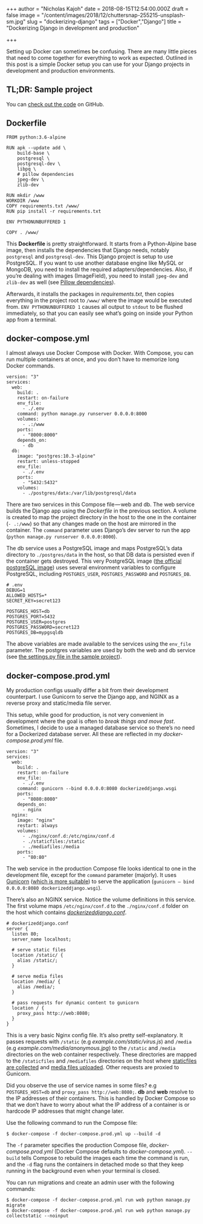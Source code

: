 +++
author = "Nicholas Kajoh"
date = 2018-08-15T12:54:00.000Z
draft = false
image = "/content/images/2018/12/chuttersnap-255215-unsplash-sm.jpg"
slug = "dockerizing-django"
tags = ["Docker","Django"]
title = "Dockerizing Django in development and production"

+++


Setting up Docker can sometimes be confusing. There are many little pieces that need to come together for everything to work as expected. Outlined in this post is a simple Docker setup you can use for your Django projects in development and production environments.

TL;DR: Sample project
---------------------

You can [check out the code](https://github.com/nicholaskajoh/dockerized-django) on GitHub.

Dockerfile
----------

    FROM python:3.6-alpine
    
    RUN apk --update add \
        build-base \
        postgresql \
        postgresql-dev \
        libpq \
        # pillow dependencies
        jpeg-dev \
        zlib-dev
    
    RUN mkdir /www
    WORKDIR /www
    COPY requirements.txt /www/
    RUN pip install -r requirements.txt
    
    ENV PYTHONUNBUFFERED 1
    
    COPY . /www/
    

This **Dockerfile** is pretty straightforward. It starts from a Python-Alpine base image, then installs the dependencies that Django needs, notably `postgresql` and `postgresql-dev`. This Django project is setup to use PostgreSQL. If you want to use another database engine like MySQL or MongoDB, you need to install the required adapters/dependencies. Also, if you’re dealing with images (ImageField), you need to install `jpeg-dev` and `zlib-dev` as well (see [Pillow dependencies](https://pillow.readthedocs.io/en/latest/installation.html#building-from-source)).

Afterwards, it installs the packages in _requirements.txt_, then copies everything in the project root to `/www/` where the image would be executed from. `ENV PYTHONUNBUFFERED 1` causes all output to `stdout` to be flushed immediately, so that you can easily see what’s going on inside your Python app from a terminal.

docker-compose.yml
------------------

I almost always use Docker Compose with Docker. With Compose, you can run multiple containers at once, and you don’t have to memorize long Docker commands.

    version: "3"
    services:
      web:
        build: .
        restart: on-failure
        env_file:
          - ./.env
        command: python manage.py runserver 0.0.0.0:8000
        volumes:
          - .:/www
        ports:
          - "8000:8000"
        depends_on:
          - db
      db:
        image: "postgres:10.3-alpine"
        restart: unless-stopped
        env_file:
          - ./.env
        ports:
          - "5432:5432"
        volumes:
          - ./postgres/data:/var/lib/postgresql/data
    

There are two services in this Compose file — web and db. The web service builds the Django app using the _Dockerfile_ in the previous section. A volume is created to map the project directory in the host to the one in the container (`- .:/www`) so that any changes made on the host are mirrored in the container. The `command` parameter uses Django’s dev server to run the app (`python manage.py runserver 0.0.0.0:8000`).

The db service uses a PostgreSQL image and maps PostgreSQL’s data directory to `./postgres/data` in the host, so that DB data is persisted even if the container gets destroyed. This very PostgreSQL image ([the official postgreSQL image](https://hub.docker.com/_/postgres/)) uses several environment variables to configure PostgreSQL, including `POSTGRES_USER`, `POSTGRES_PASSWORD` and `POSTGRES_DB`.

    # .env
    DEBUG=1
    ALLOWED_HOSTS=*
    SECRET_KEY=secret123
    
    POSTGRES_HOST=db
    POSTGRES_PORT=5432
    POSTGRES_USER=postgres
    POSTGRES_PASSWORD=secret123
    POSTGRES_DB=mypgsqldb

The above variables are made available to the services using the `env_file` parameter. The postgres variables are used by both the web and db service (see [the settings.py file in the sample project](https://github.com/nicholaskajoh/dockerized-django/blob/24c452851f3e01e41cbf146c88a7976f089b53fd/dockerizeddjango/settings.py#L56)).

docker-compose.prod.yml
-----------------------

My production configs usually differ a bit from their development counterpart. I use Gunicorn to serve the Django app, and NGINX as a reverse proxy and static/media file server.

This setup, while good for production, is not very convenient in development where the goal is often to _break things and move fast_. Sometimes, I decide to use a managed database service so there’s no need for a Dockerized database server. All these are reflected in my _docker-compose.prod.yml_ file.

    version: "3"
    services:
      web:
        build: .
        restart: on-failure
        env_file:
          - ./.env
        command: gunicorn --bind 0.0.0.0:8080 dockerizeddjango.wsgi
        ports:
          - "8080:8080"
        depends_on:
          - nginx
      nginx:
        image: "nginx"
        restart: always
        volumes:
          - ./nginx/conf.d:/etc/nginx/conf.d
          - ./staticfiles:/static
          - ./mediafiles:/media
        ports:
          - "80:80"
    

The web service in the production Compose file looks identical to one in the development file, except for the `command` parameter (majorly). It uses [Gunicorn](http://gunicorn.org) ([which is more suitable](https://docs.djangoproject.com/en/dev/ref/django-admin/#runserver)) to serve the application (`gunicorn — bind 0.0.0.0:8080 dockerizeddjango.wsgi`).

There’s also an NGINX service. Notice the volume definitions in this service. The first volume maps `/etc/nginx/conf.d` to the `./nginx/conf.d` folder on the host which contains [_dockerizeddjango.conf_](https://github.com/nicholaskajoh/dockerized-django/blob/master/nginx/conf.d/dockerizeddjango.conf).

    # dockerizeddjango.conf
    server {
      listen 80;
      server_name localhost;
    
      # serve static files
      location /static/ {
        alias /static/;
      }
    
      # serve media files
      location /media/ {
        alias /media/;
      }
    
      # pass requests for dynamic content to gunicorn
      location / {
        proxy_pass http://web:8080;
      }
    }
    

This is a very basic Nginx config file. It’s also pretty self-explanatory. It passes requests with `/static` (e.g _example.com/static/virus.js_) and `/media` (e.g _example.com/media/anonymous.jpg_) to the `/static` and `/media` directories on the web container respectively. These directories are mapped to the `/staticfiles` and `/mediafiles` directories on the host where [staticfiles are collected](https://github.com/nicholaskajoh/dockerized-django/blob/24c452851f3e01e41cbf146c88a7976f089b53fd/dockerizeddjango/settings.py#L98) and [media files uploaded](https://github.com/nicholaskajoh/dockerized-django/blob/24c452851f3e01e41cbf146c88a7976f089b53fd/dockerizeddjango/settings.py#L104). Other requests are proxied to Gunicorn.

Did you observe the use of service names in some files? e.g `POSTGRES_HOST=db` and `proxy_pass http://web:8080;`. **db** and **web** resolve to the IP addresses of their containers. This is handled by Docker Compose so that we don’t have to worry about what the IP address of a container is or hardcode IP addresses that might change later.

Use the following command to run the Compose file:

    $ docker-compose -f docker-compose.prod.yml up --build -d
    

The `-f` parameter specifies the production Compose file, _docker-compose.prod.yml_ (Docker Compose defaults to _docker-compose.yml_). `--build` tells Compose to rebuild the images each time the command is run, and the `-d` flag runs the containers in detached mode so that they keep running in the background even when your terminal is closed.

You can run migrations and create an admin user with the following commands:

    $ docker-compose -f docker-compose.prod.yml run web python manage.py migrate
    $ docker-compose -f docker-compose.prod.yml run web python manage.py collectstatic --noinput
